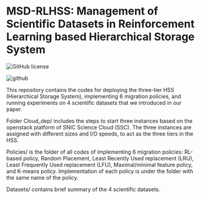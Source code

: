 # MSD-RLHSS: Management of Scientific Datasets in Reinforcement Learning based Hierarchical Storage System

![GitHub license](https://img.shields.io/badge/license-MIT-blue.svg)

![github](https://user-images.githubusercontent.com/37439749/216436763-e8b2e9c6-81d5-4453-b3ee-7e310ea9b974.png)

This repository contains the codes for deploying the three-tier HSS (Hierarchical Storage System), implementing 6 migration policies, and running experiments on 4 scientific datasets that we introduced in our paper.

Folder Cloud_dep/ includes the steps to start three instances based on the openstack platform of SNIC Science Cloud (SSC). The three instances are assigned with different sizes and I/O speeds, to act as the three tiers in the HSS.

Policies/ is the folder of all codes of implementing 6 migration policies: RL-based policy, Random Placement, Least Recently Used replacement (LRU), Least Frequently Used replacement (LFU), Maximal/minimal feature policy, and K-means policy. Implementation of each policy is under the folder with the same name of the policy.

Datasets/ contains brief summary of the 4 scientific datasets.
